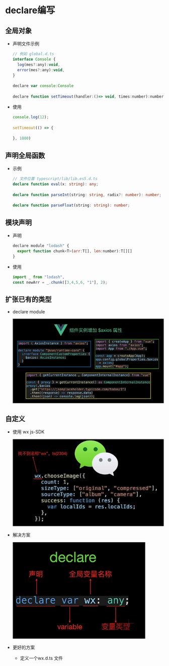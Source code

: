 # declare编写

## 全局对象

*   声明文件示例

    ```javascript
    // 例如 global.d.ts
    interface Console {
      log(mes?:any):void,
      error(mes?:any):void,
    }

    declare var console:Console

    declare function setTimeout(handler:()=> void, times:number):number
    ```

*   使用

    ```javascript
    console.log(12);

    setTimeout(() => {

    }, 1000)
    ```

## 声明全局函数

*   示例

    ```typescript
    // 文件位置 typescript/lib/lib.es5.d.ts
    declare function eval(x: string): any;

    declare function parseInt(string: string, radix?: number): number;

    declare function parseFloat(string: string): number;
    ```

## 模块声明

*   声明

    ```javascript
    declare module "lodash" {
      export function chunk<T>(arr:T[], len:number):T[][]
    }
    ```

*   使用

    ```javascript
    import _ from "lodash",
    const newArr = _.chunk([3,4,5,6, "1"], 2);
    ```

## 扩张已有的类型

*   declare module

    ![](image/image_OXYsSu37ER.png)

## 自定义

*   使用 wx js-SDK

    ![](image/image_s1Gt_eb4ZV.png)

*   解决方案

    ![](image/image_FHrHlC2imW.png)

*   更好的方案

    *   定义一个wx.d.ts 文件
